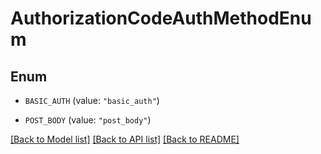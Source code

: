 # AuthorizationCodeAuthMethodEnum

## Enum


* `BASIC_AUTH` (value: `"basic_auth"`)

* `POST_BODY` (value: `"post_body"`)


[[Back to Model list]](../README.md#documentation-for-models) [[Back to API list]](../README.md#documentation-for-api-endpoints) [[Back to README]](../README.md)


